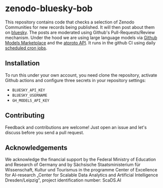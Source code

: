 # zenodo-bluesky-bob

This repository contains code that checks a selection of Zenodo Communities for new records being published. It will then post about them on [bluesky](https://bsky.app/). The posts are moderated using Github's Pull-Requests/Review mechanism. Under the hood we are using large language models via [Github Models Marketplace](https://github.com/marketplace) and the [atproto API](https://github.com/MarshalX/atproto). 
It runs in the github CI using daily [scheduled cron jobs](https://docs.github.com/en/actions/writing-workflows/choosing-when-your-workflow-runs/events-that-trigger-workflows#schedule).

## Installation

To run this under your own account, you need clone the repository, activate Github actions and configure three secrets in your repository settings:
* `BLUESKY_API_KEY`
* `BLUESKY_USERNAME`
* `GH_MODELS_API_KEY`

## Contributing

Feedback and contributions are welcome! Just open an issue and let's discuss before you send a pull request. 

## Acknowledgements

We acknowledge the financial support by the Federal Ministry of Education and Research of Germany and by Sächsische Staatsministerium für Wissenschaft, Kultur und Tourismus in the programme Center of Excellence for AI-research „Center for Scalable Data Analytics and Artificial Intelligence Dresden/Leipzig", project identification number: ScaDS.AI 
